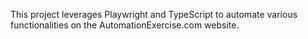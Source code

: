 This project leverages Playwright and TypeScript to automate various functionalities on the AutomationExercise.com website.
